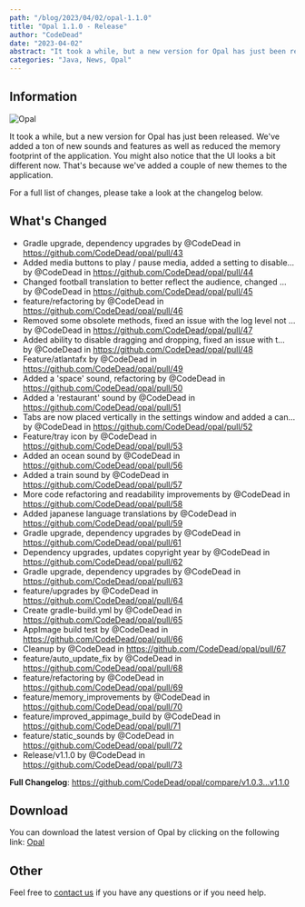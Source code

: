 ```yaml
---
path: "/blog/2023/04/02/opal-1.1.0"
title: "Opal 1.1.0 - Release"
author: "CodeDead"
date: "2023-04-02"
abstract: "It took a while, but a new version for Opal has just been released. We've added a ton of new sounds and features as well as reduced the memory footprint..." 
categories: "Java, News, Opal"
---
```

## Information

![Opal](https://i.imgur.com/UAxfclq.png)

It took a while, but a new version for Opal has just been released. We've added a ton of new sounds and features as well as reduced the memory footprint of the application.
You might also notice that the UI looks a bit different now. That's because we've added a couple of new themes to the application.

For a full list of changes, please take a look at the changelog below.

## What's Changed

* Gradle upgrade, dependency upgrades by @CodeDead in https://github.com/CodeDead/opal/pull/43
* Added media buttons to play / pause media, added a setting to disable… by @CodeDead in https://github.com/CodeDead/opal/pull/44
* Changed football translation to better reflect the audience, changed … by @CodeDead in https://github.com/CodeDead/opal/pull/45
* feature/refactoring by @CodeDead in https://github.com/CodeDead/opal/pull/46
* Removed some obsolete methods, fixed an issue with the log level not … by @CodeDead in https://github.com/CodeDead/opal/pull/47
* Added ability to disable dragging and dropping, fixed an issue with t… by @CodeDead in https://github.com/CodeDead/opal/pull/48
* Feature/atlantafx by @CodeDead in https://github.com/CodeDead/opal/pull/49
* Added a 'space' sound, refactoring by @CodeDead in https://github.com/CodeDead/opal/pull/50
* Added a 'restaurant' sound by @CodeDead in https://github.com/CodeDead/opal/pull/51
* Tabs are now placed vertically in the settings window and added a can… by @CodeDead in https://github.com/CodeDead/opal/pull/52
* Feature/tray icon by @CodeDead in https://github.com/CodeDead/opal/pull/53
* Added an ocean sound by @CodeDead in https://github.com/CodeDead/opal/pull/56
* Added a train sound by @CodeDead in https://github.com/CodeDead/opal/pull/57
* More code refactoring and readability improvements by @CodeDead in https://github.com/CodeDead/opal/pull/58
* Added japanese language translations by @CodeDead in https://github.com/CodeDead/opal/pull/59
* Gradle upgrade, dependency upgrades by @CodeDead in https://github.com/CodeDead/opal/pull/61
* Dependency upgrades, updates copyright year by @CodeDead in https://github.com/CodeDead/opal/pull/62
* Gradle upgrade, dependency upgrades by @CodeDead in https://github.com/CodeDead/opal/pull/63
* feature/upgrades by @CodeDead in https://github.com/CodeDead/opal/pull/64
* Create gradle-build.yml by @CodeDead in https://github.com/CodeDead/opal/pull/65
* AppImage build test by @CodeDead in https://github.com/CodeDead/opal/pull/66
* Cleanup by @CodeDead in https://github.com/CodeDead/opal/pull/67
* feature/auto_update_fix by @CodeDead in https://github.com/CodeDead/opal/pull/68
* feature/refactoring by @CodeDead in https://github.com/CodeDead/opal/pull/69
* feature/memory_improvements by @CodeDead in https://github.com/CodeDead/opal/pull/70
* feature/improved_appimage_build by @CodeDead in https://github.com/CodeDead/opal/pull/71
* feature/static_sounds by @CodeDead in https://github.com/CodeDead/opal/pull/72
* Release/v1.1.0 by @CodeDead in https://github.com/CodeDead/opal/pull/73

**Full Changelog**: https://github.com/CodeDead/opal/compare/v1.0.3...v1.1.0

## Download

You can download the latest version of Opal by clicking on the following link:
[Opal](https://codedead.com/software/opal)

## Other

Feel free to [contact us](/contact) if you have any questions or if you need help.
